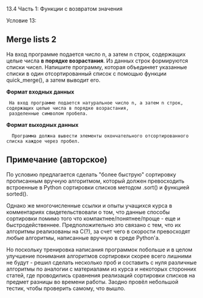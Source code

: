 13.4 Часть 1: Функции с возвратом значения

Условие 13:

## Merge lists 2 ##

На вход программе подается число n, а затем n строк, содержащих целые числа **в порядке возрастания**. Из данных строк формируются списки чисел. 
Напишите программу, которая объединяет указанные списки в один отсортированный список с помощью функции quick_merge(), а затем выводит его.

**Формат входных данных**

     На вход программе подается натуральное число n, а затем n строк, содержащих целые числа в порядке возрастания,
     разделенные символом пробела.
      
**Формат выходных данных**

      Программа должна вывести элементы окончательного отсортированного списка каждое через пробел.
            
## Примечание (авторское) ##

 По условию предлагается сделать "более быструю" сортировку прописанным вручную алгоритмом, который должен 
 превосходить встроенные в Python сортировки списков методом .sort() и функцией sorted().

 Однако же многочисленные ссылки и опыты учащихся курса в комментариях свидетельствовали о том, что
 данные способы сортировки помимо того что компактнее/понятнее/проще - еще и быстродейственнее.
 Предположительно это связано с тем, что их алгоритмы реализованы на C(?), за счет чего в скорости 
 превосходят любые алгоритмы, написанные вручную в среде Python'а. 

 Но поскольку тренировка написания программок побольше и в целом улучшение понимания алгоритмов сортировки
 скорее всего лишними не будут - решил сделать несколько проб и составить с нуля различные алгоритмы по
 аналогии с материалами из курса и некоторых сторонних статей, где проводились сравнения реализаций сортировки
 списков на предмет разницы во времени работы. Заодно провёл небольшой тестик, чтобы проверить самому, что вышло.
